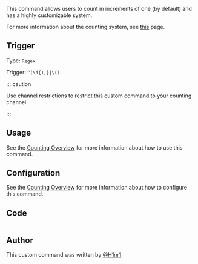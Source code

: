 This command allows users to count in increments of one (by default) and has a highly customizable system.

For more information about the counting system, see [this](overview) page.

## Trigger

Type: `Regex`

Trigger: `^(\d{1,}|\()`

::: caution

Use channel restrictions to restrict this custom command to your counting channel

:::

## Usage

See the [Counting Overview](overview) for more information about how to use this command.

## Configuration

See the [Counting Overview](overview) for more information about how to configure this command.

## Code

```
```

## Author

This custom command was written by [@H1nr1](https://github.com/H1nr1)
